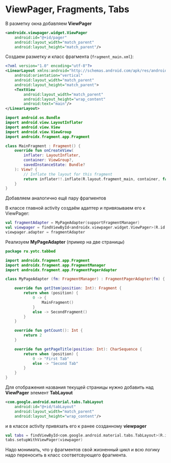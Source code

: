 # ViewPager, Fragments, Tabs

В разметку окна добавляем **ViewPager**

```xml
<androidx.viewpager.widget.ViewPager
    android:id="@+id/pager"
    android:layout_width="match_parent"
    android:layout_height="match_parent"/>
```            

Создаем разметку и класс фрагмента (`fragment_main.xml`):

```xml
<?xml version="1.0" encoding="utf-8"?>
<LinearLayout xmlns:android="http://schemas.android.com/apk/res/android"
    android:orientation="vertical"
    android:layout_width="match_parent"
    android:layout_height="match_parent">
    <TextView
        android:layout_width="match_parent"
        android:layout_height="wrap_content"
        android:text="main"/>
</LinearLayout>
```

```kt
import android.os.Bundle
import android.view.LayoutInflater
import android.view.View
import android.view.ViewGroup
import androidx.fragment.app.Fragment

class MainFragment : Fragment() {
    override fun onCreateView(
        inflater: LayoutInflater,
        container: ViewGroup?,
        savedInstanceState: Bundle?
    ): View? {
        // Inflate the layout for this fragment
        return inflater!!.inflate(R.layout.fragment_main, container, false)
    }
}
```

Добавляем аналогично ещё пару фрагментов

В классе главной activity создаём адаптер и привязываем его к ViewPager:

```kt
val fragmentAdapter = MyPageAdapter(supportFragmentManager)
val viewpager = findViewById<androidx.viewpager.widget.ViewPager>(R.id.pager)
viewpager.adapter = fragmentAdapter
```

Реализуем **MyPageAdapter** (пример на две страницы)

```kt
package ru.yotc.tabbed

import androidx.fragment.app.Fragment
import androidx.fragment.app.FragmentManager
import androidx.fragment.app.FragmentPagerAdapter

class MyPageAdapter (fm: FragmentManager) : FragmentPagerAdapter(fm) {

    override fun getItem(position: Int): Fragment {
        return when (position) {
            0 -> {
                MainFragment()
            }
            else -> SecondFragment()
        }
    }

    override fun getCount(): Int {
        return 2
    }

    override fun getPageTitle(position: Int): CharSequence {
        return when (position) {
            0 -> "First Tab"
            else -> "Second Tab"
        }
    }
}
```

Для отображения названия текущей страницы нужно добавить над **ViewPager** элемент **TabLayout**

```xml
<com.google.android.material.tabs.TabLayout
    android:id="@+id/tabLayout"
    android:layout_width="match_parent"
    android:layout_height="wrap_content"/>
```

и в классе activity привязать его к ранее созданному **viewpager**

```kt
val tabs = findViewById<com.google.android.material.tabs.TabLayout>(R.id.tabLayout)
tabs.setupWithViewPager(viewpager)
```

Надо монимать, что у фрагментов свой жизненный цикл и всю логику надо переносить в класс соответсвующего фрагмента.